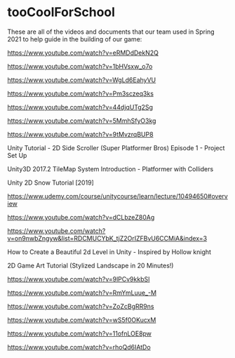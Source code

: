 # tooCoolForSchool

These are all of the videos and documents that our team used in Spring 2021 to help guide in the building of our game: 

https://www.youtube.com/watch?v=eRMDdDekN2Q

https://www.youtube.com/watch?v=1bHVsxw_o7o

https://www.youtube.com/watch?v=WgLd6EahyVU

https://www.youtube.com/watch?v=Pm3sczeq3ks

https://www.youtube.com/watch?v=44djqUTg2Sg

https://www.youtube.com/watch?v=5MmhSfyO3kg

https://www.youtube.com/watch?v=9tMvzrqBUP8

Unity Tutorial -  2D Side Scroller (Super Platformer Bros) Episode 1 - Project Set Up 

Unity3D 2017.2 TileMap System Introduction - Platformer with Colliders

Unity 2D Snow Tutorial [2019] 

https://www.udemy.com/course/unitycourse/learn/lecture/10494650#overview 

https://www.youtube.com/watch?v=dCLbzeZ80Ag

https://www.youtube.com/watch?v=on9nwbZngyw&list=RDCMUCYbK_tjZ2OrIZFBvU6CCMiA&index=3

How to Create a Beautiful 2d Level in Unity - Inspired by Hollow knight

2D Game Art Tutorial (Stylized Landscape in 20 Minutes!)

https://www.youtube.com/watch?v=9lPCv9kkbSI

https://www.youtube.com/watch?v=RmYmLuue_-M

https://www.youtube.com/watch?v=ZoZcBgRR9ns

https://www.youtube.com/watch?v=wS5f0OKucxM

https://www.youtube.com/watch?v=11ofnLOE8pw

https://www.youtube.com/watch?v=rhoQd6IAtDo


